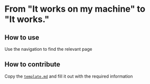 # From "It works on my machine" to "It works."

## How to use

Use the navigation to find the relevant page

## How to contribute

Copy the [`template.md`](./template.md) and fill it out with the required information
